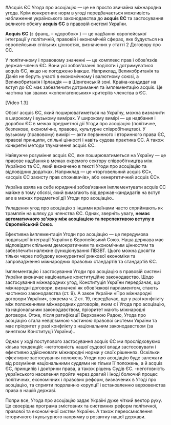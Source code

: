 #Аcquis ЄС
Угода про асоціацію — це не просто звичайна міжнародна угода. Крім конкретних норм в угоді передбачається можливість наближення українського законодавства до **acquis ЄС** та застосування великого обсягу **acquis ЄС** в правовій системі України.

**Аcquis ЄС** (з франц. – «доробок» ) — це надбання європейської інтеграції у політичній, правовій і економічній сферах, яке будується на європейських спільних цінностях, визначених у статті 2 Договору про ЄС. 

У політичному і правовому значенні — це комплекс прав і обов’язків держав-членів ЄС. Вони усі зобов’язанні поділяти і дотримуватися acquis ЄС, якщо не погоджено інакше. Наприклад, Великобританія та Данія не беруть участі в економічному і валютному союзі, а Великобританія і Ірландія — в Шенгенській зоні. Країна-кандидат на вступ до ЄС має забезпечити дотримання та імплементацію acquis. Це частина так званих «копенгагенських» критеріїв членства в ЄС.

[Video 1.3]

Обсяг acquis ЄС, який поширюватиметься на Україну, можна визначити в широкому і вузькому вимірах. У широкому вимірі — це надбання і доробок ЄС в межах предметної дії Угоди про асоціацію (політичне, безпекове, економічне, правове, культурне співробітництво). У вузькому (правовому) вимірі — акти первинного і вторинного права ЄС,  правові принципи, спільні цінності і навіть судова практика ЄС. А також конкретні методи тлумачення acquis ЄС. 

Найвужче розуміння acquis ЄС, яке поширюватиметься на Україну — це правове надбання в межах окремого сектору співробітництва між Україною та ЄС, який визначено в тексті Угоди про асоціацію та відповідних додатках. Наприклад — це «торговельний acquis ЄС», «acquis ЄС захисту прав споживачів», або «енергетичний acquis ЄС».

Україна взяла на себе юридичні зобов’язання імплементувати acquis ЄС майже в тому обсязі, який вимагають від держав-кандидатів на вступ але в межах предметної дії Угоди про асоціацію..

Укладення угод про асоціацію з іншими країнами часто сприймають як трамплін на шляху до членства ЄС. Однак, зверніть увагу, **немає автоматичного зв'язку між асоціацією та перспективою вступу в Європейський Союз**. 

Ефективна імплементація Угоди про асоціацію — це  передумова подальшої інтеграції України в Європейський Союз. Наша держава має відповідати спільним демократичним та економічним цінностям та забезпечити належне функціонування ПВЗВТ. Цього можна досягти тільки через побудову конкурентної ринкової економіки та запровадження міжнародних правових стандартів та стандартів ЄС. 

Імплементацію і застосування Угоди про асоціацію в правовій системі України визначає національне конституційне законодавство. Щодо застосування міжнародних угод, Конституція України передбачає, що міжнародні договори, визначені як обов’язкові парламентом, стають частиною законодавства (ст. 9). А закон України «Про міжнародні договори України», зокрема ч. 2 ст. 19, передбачає, що у разі конфлікту між положеннями міжнародних договорів, яким є і Угода про асоціацію, та національним законодавством, пріоритет мають міжнародні договори. Отже, після ратифікації Верховною Радою, Угода про асоціацію стала невід'ємною частиною правової системи України та має пріоритет у разі конфлікту з національним законодавством (за винятком Конституції України).. 
 
Однак у ході поступового застосування acquis ЄС ми прослідковуємо кілька тенденцій:
-неготовність нашої судової влади застосовувати і ефективно здійснювати міжнародні норми у своїх рішеннях. Оскільки ефективне застосування положень Угоди про асоціацію буде залежати від розуміння національними суддями не тільки її положень, а й acquis ЄС, принципів і доктрини права, а також рішень Судів ЄС.
-неготовність українського населення пройти через довгий і іноді болючий процес політичних, економічних і правових реформ, визначених в Угоді про асоціацію, та сприяти подоланню корупції і встановленню верховенства права в нашій державі.

Попри все, Угода про асоціацію задає Україні дуже чіткий вектор руху. Це своєрідна програма змістовних та системних  реформ політичної, правової та економічної систем України. А також переосмислення історичного і культурного напрямку в розвитку нашої держави. 
